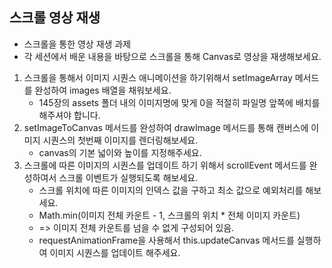 ## 스크롤 영상 재생

- 스크롤을 통한 영상 재생 과제
- 각 세션에서 배운 내용을 바탕으로 스크롤을 통해 Canvas로 영상을 재생해보세요.

1. 스크롤을 통해서 이미지 시퀀스 애니메이션을 하기위해서 setImageArray 메서드를 완성하여 images 배열을 채워보세요.
   - 145장의 assets 폴더 내의 이미지명에 맞게 0을 적절히 파일명 앞쪽에 배치를 해주셔야 합니다.
2. setImageToCanvas 메서드를 완성하여 drawImage 메서드를 통해 캔버스에 이미지 시퀀스의 첫번째 이미지를 렌더링해보세요.
   - canvas의 기본 넓이와 높이를 지정해주세요.
3. 스크롤에 따른 이미지의 시퀀스를 업데이트 하기 위해서 scrollEvent 메서드를 완성하여서 스크롤 이벤트가 실행되도록 해보세요.
   - 스크롤 위치에 따른 이미지의 인덱스 값을 구하고 최소 값으로 예외처리를 해보세요.
   - Math.min(이미지 전체 카운트 - 1, 스크롤의 위치 \* 전체 이미지 카운트)
   - => 이미지 전체 카운트를 넘을 수 없게 구성되어 있음.
   - requestAnimationFrame을 사용해서 this.updateCanvas 메서드를 실행하여 이미지 시퀀스를 업데이트 해주세요.
